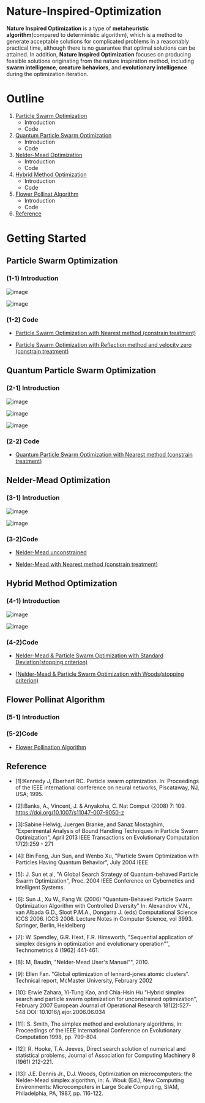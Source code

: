 # Nature-Inspired-Optimization

**Nature Inspired Optimization** is a type of **metaheuristic algorithm**(compared to deterministic algorithm), which is a method to generate acceptable solutions for complicated problems in a reasonably practical time, although there is no guarantee that optimal solutions can be attained. In addition, **Nature Inspired Optimization** focuses on producing feasible solutions originating from the nature inspiration method, including **swarm intelligence**, **creature behaviors**, and **evolutionary intelligence** during the optimization iteration.

<!-- Outline -->
# Outline

1. [Particle Swarm Optimization](#Particle-Swarm-Optimization)
   + Introduction
   + Code
2. [Quantum Particle Swarm Optimization](#Quantum-Particle-Swarm-Optimization)
   + Introduction
   + Code
3. [Nelder-Mead Optimization](#Nelder-Mead-Optimization)
   + Introduction
   + Code
4. [Hybrid Method Optimization](Hybrid-Method-Optimization)
   + Introduction
   + Code
5. [Flower Pollinat Algorithm](#Flower-Pollinat-Algorithm)
   + Introduction
   + Code
6. [Reference](#Reference)


<!-- GETTING STARTED -->
# Getting Started

## Particle Swarm Optimization

### (1-1) Introduction

![image](https://github.com/yuting1214/Nature-Inspired-Optimization/blob/master/graphic/PSO1.jpg)

![image](https://github.com/yuting1214/Nature-Inspired-Optimization/blob/master/graphic/PSO2.jpg)

### (1-2) Code

* [Particle Swarm Optimization with Nearest method (constrain treatment)](https://github.com/yuting1214/Nature-Inspired-Optimization/blob/master/code/SPSO_final_version.R)

* [Particle Swarm Optimization with Reflection method and velocity zero (constrain treatment)](https://github.com/yuting1214/Nature-Inspired-Optimization/blob/master/code/RZPSO_final_version.R)

## Quantum Particle Swarm Optimization

### (2-1) Introduction

![image](https://github.com/yuting1214/Nature-Inspired-Optimization/blob/master/graphic/QPSO1.jpg)

![image](https://github.com/yuting1214/Nature-Inspired-Optimization/blob/master/graphic/QPSO2.jpg)

![image](https://github.com/yuting1214/Nature-Inspired-Optimization/blob/master/graphic/QPSO3.jpg)

### (2-2) Code

* [Quantum Particle Swarm Optimization with Nearest method (constrain treatment)](https://github.com/yuting1214/Nature-Inspired-Optimization/blob/master/code/QPSO_final_version.R)

## Nelder-Mead Optimization
### (3-1) Introduction

![image](https://github.com/yuting1214/Nature-Inspired-Optimization/blob/master/graphic/NM1.jpg)

![image](https://github.com/yuting1214/Nature-Inspired-Optimization/blob/master/graphic/NM2.jpg)

### (3-2)Code

* [Nelder-Mead unconstrained](https://github.com/yuting1214/Nature-Inspired-Optimization/blob/master/code/NM_final_version.R)
 
* [Nelder-Mead with Nearest method (constrain treatment)](https://github.com/yuting1214/Nature-Inspired-Optimization/blob/master/code/NM_final_bound.R)

##  Hybrid Method Optimization
### (4-1) Introduction

![image](https://github.com/yuting1214/Nature-Inspired-Optimization/blob/master/graphic/NMPSO1.jpg)

![image](https://github.com/yuting1214/Nature-Inspired-Optimization/blob/master/graphic/NMPSO2.jpg)

### (4-2)Code

* [Nelder-Mead & Particle Swarm Optimization with Standard Deviation(stopping criterion)](https://github.com/yuting1214/Nature-Inspired-Optimization/blob/master/code/NM_PSO_sd.R)

* [[Nelder-Mead & Particle Swarm Optimization with Woods(stopping criterion)](https://github.com/yuting1214/Nature-Inspired-Optimization/blob/master/code/NM_PSO_Woods.R)

## Flower Pollinat Algorithm
### (5-1) Introduction
### (5-2)Code

* [Flower Pollination Algorithm](https://github.com/yuting1214/Nature-Inspired-Optimization/blob/master/code/FPA.R)

## Reference

 - [1]:Kennedy J, Eberhart RC. Particle swarm optimization. In: Proceedings of the IEEE international conference on neural networks, Piscataway, NJ, USA; 1995.

 - [2]:Banks, A., Vincent, J. & Anyakoha, C. Nat Comput (2008) 7: 109. https://doi.org/10.1007/s11047-007-9050-z

 - [3]:Sabine Helwig, Juergen Branke, and Sanaz Mostaghim, "Experimental Analysis of Bound Handling Techniques in Particle Swarm Optimization", April 2013 IEEE Transactions on Evolutionary Computation 17(2):259 - 271

 - [4]: Bin Feng, Jun Sun, and Wenbo Xu, "Particle Swam Optimization with Particles Having Quantum Behavior", July 2004 IEEE

 - [5]: J. Sun et al, "A Global Search Strategy of Quantum-behaved Particle Swarm Optimization", Proc. 2004 IEEE Conference on Cybernetics and Intelligent Systems.

 - [6]: Sun J., Xu W., Fang W. (2006) "Quantum-Behaved Particle Swarm Optimization Algorithm with Controlled Diversity" In: Alexandrov V.N., van Albada G.D., Sloot P.M.A., Dongarra J. (eds) Computational Science ICCS 2006. ICCS 2006. Lecture Notes in Computer Science, vol 3993. Springer, Berlin, Heidelberg

 - [7]: W. Spendley, G.R. Hext, F.R. Himsworth, "Sequential application of simplex designs in optimization and evolutionary operation"", Technometrics 4 (1962) 441-461.

 - [8]: M, Baudin, "Nelder-Mead User's Manual"", 2010.

 - [9]: Ellen Fan. "Global optimization of lennard-jones atomic clusters". Technical report, McMaster University, February 2002

 - [10]: Erwie Zahara, Yi-Tung Kao, and Chia-Hsin Hu "Hybrid simplex search and particle swarm optimization for unconstrained optimization", February 2007 European Journal of Operational Research 181(2):527-548 DOI: 10.1016/j.ejor.2006.06.034

 - [11]: S. Smith, The simplex method and evolutionary algorithms, in: Proceedings of the IEEE International Conference on Evolutionary Computation 1998, pp. 799-804.

 - [12]: R. Hooke, T.A. Jeeves, Direct search solution of numerical and statistical problems, Journal of Association for Computing Machinery 8 (1961) 212-221.

 - [13]: J.E. Dennis Jr., D.J. Woods, Optimization on microcomputers: the  Nelder-Mead simplex algorithm, in: A. Wouk (Ed.), New Computing Environments: Microcomputers in Large Scale Computing, SIAM, Philadelphia, PA, 1987, pp. 116-122.
